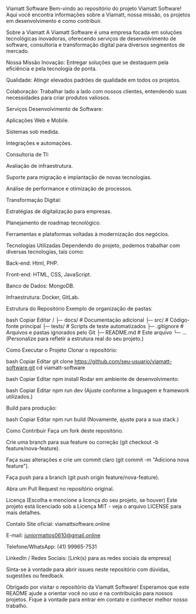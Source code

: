 Viamatt Software
Bem-vindo ao repositório do projeto Viamatt Software!
Aqui você encontra informações sobre a Viamatt, nossa missão, os projetos em desenvolvimento e como contribuir.

Sobre a Viamatt
A Viamatt Software é uma empresa focada em soluções tecnológicas inovadoras, oferecendo serviços de desenvolvimento de software, consultoria e transformação digital para diversos segmentos de mercado.

Nossa Missão
Inovação: Entregar soluções que se destaquem pela eficiência e pela tecnologia de ponta.

Qualidade: Atingir elevados padrões de qualidade em todos os projetos.

Colaboração: Trabalhar lado a lado com nossos clientes, entendendo suas necessidades para criar produtos valiosos.

Serviços
Desenvolvimento de Software:

Aplicações Web e Mobile.

Sistemas sob medida.

Integrações e automações.

Consultoria de TI:

Avaliação de infraestrutura.

Suporte para migração e implantação de novas tecnologias.

Análise de performance e otimização de processos.

Transformação Digital:

Estratégias de digitalização para empresas.

Planejamento de roadmap tecnológico.

Ferramentas e plataformas voltadas à modernização dos negócios.

Tecnologias Utilizadas
Dependendo do projeto, podemos trabalhar com diversas tecnologias, tais como:

Back-end: Html, PHP.

Front-end: HTML, CSS, JavaScript.

Banco de Dados: MongoDB.

Infraestrutura: Docker, GitLab.


Estrutura do Repositório
Exemplo de organização de pastas:

bash
Copiar
Editar
/
├─ docs/              # Documentação adicional
├─ src/               # Código-fonte principal
├─ tests/             # Scripts de teste automatizados
├─ .gitignore         # Arquivos e pastas ignorados pelo Git
├─ README.md          # Este arquivo
└─ ...               
(Personalize para refletir a estrutura real do seu projeto.)

Como Executar o Projeto
Clonar o repositório:

bash
Copiar
Editar
git clone https://github.com/seu-usuario/viamatt-software.git
cd viamatt-software

bash
Copiar
Editar
npm install
Rodar em ambiente de desenvolvimento:

bash
Copiar
Editar
npm run dev
(Ajuste conforme a linguagem e framework utilizados.)

Build para produção:

bash
Copiar
Editar
npm run build
(Novamente, ajuste para a sua stack.)

Como Contribuir
Faça um fork deste repositório.

Crie uma branch para sua feature ou correção (git checkout -b feature/nova-feature).

Faça suas alterações e crie um commit claro (git commit -m "Adiciona nova feature").

Faça push para a branch (git push origin feature/nova-feature).

Abra um Pull Request no repositório original.

Licença
(Escolha e mencione a licença do seu projeto, se houver)
Este projeto está licenciado sob a Licença MIT - veja o arquivo LICENSE para mais detalhes.

Contato
Site oficial: viamattsoftware.online

E-mail: juniormattos0610@gmail.online

Telefone/WhatsApp: (41) 99965-7531 

LinkedIn / Redes Sociais: [Link(s) para as redes sociais da empresa]

Sinta-se à vontade para abrir issues neste repositório com dúvidas, sugestões ou feedback.

Obrigado por visitar o repositório da Viamatt Software!
Esperamos que este README ajude a orientar você no uso e na contribuição para nossos projetos. Fique à vontade para entrar em contato e conhecer melhor nosso trabalho.
